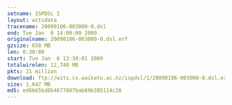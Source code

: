 ```yaml
---
setname: ISPDSL I
layout: witsdata
tracename: 20090106-003000-0.dsl
end: Tue Jan  6 14:00:00 2009
originalname: 20090106-003000-0.dsl.erf
gzsize: 658 MB
len: 0:30:00
start: Tue Jan  6 13:30:01 2009
totalwirelen: 12,740 MB
pkts: 21 million
download: ftp://wits.cs.waikato.ac.nz/ispdsl/1/20090106-003000-0.dsl.erf.gz
size: 1,647 MB
md5: ed6665bd8b4677807bab69b385114c38
---
```

